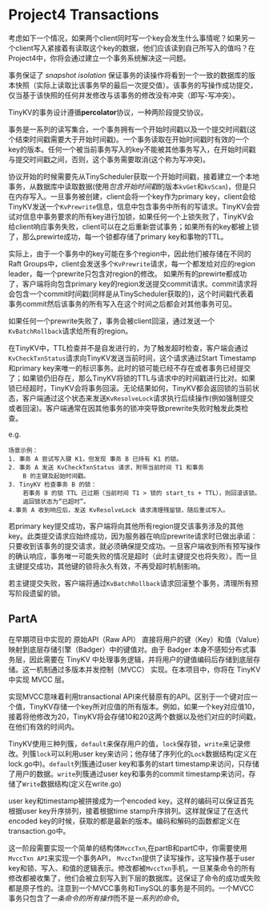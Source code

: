 # Project4 Transactions

考虑如下一个情况，如果两个client同时写一个key会发生什么事情呢？如果另一个client写入紧接着有读取这个key的数据，他们应该读到自己所写入的值吗？在Project4中，你将会通过建立一个事务系统解决这一问题。

事务保证了 *snapshot isolation* 保证事务的读操作将看到一个一致的数据库的版本快照（实际上读取比该事务早的最后一次提交值）。该事务的写操作成功提交，仅当基于该快照的任何并发修改与该事务的修改没有冲突（即写-写冲突）。

TinyKV的事务设计遵循**percolator**协议，一种两阶段提交协议。

事务是一系列的读写集合，一个事务拥有一个开始时间戳以及一个提交时间戳(这个结束时间戳需要大于开始时间戳)。一个事务读取在开始时间戳时有效的一个key的版本。任何一个被当前事务写入的key不能被其他事务写入，在开始时间戳与提交时间戳之间，否则，这个事务需要取消(这个称为写冲突)。

协议开始的时候需要先从TinyScheduler获取一个开始时间戳，接着建立一个本地事务，从数据库中读取数据(使用*包含开始时间戳*的版本`kvGet`和`kvScan`)，但是只在内存写入。一旦事务被创建，client会将一个key作为primary key，client会给TinyKV发送一个`KvPrewrite`信息，信息中包含事务中所有的写请求。TinyKV会尝试对信息中事务要求的所有key进行加锁，如果任何一个上锁失败了，TinyKV会给client响应事务失败，client可以在之后重新尝试事务；如果所有的key都被上锁了，那么prewirte成功，每一个锁都存储了primary key和事物的TTL。

实际上，由于一个事务中的key可能在多个region中，因此他们被存储在不同的Raft Groups中，client会发送多个`KvPrewrite`请求，每一个都发给对应的region leader，每一个prewrite只包含对region的修改。
如果所有的prewirte都成功了，客户端将向包含primary key的region发送提交commit请求。commit请求将会包含一个commit时间戳(同样是从TinyScheduler获取的)，这个时间戳代表着事务commit然后该事务的所有写入在这个时间之后都会对其他事务可见。

如果任何一个prewrite失败了，事务会被client回滚，通过发送一个`KvBatchRollback`请求给所有的region。

在TinyKV中，TTL检查并不是自发进行的，为了触发超时检查，客户端会通过`KvCheckTxnStatus`请求向TinyKV发送当前时间，这个请求通过Start Timestamp和primary key来唯一的标识事务。此时的锁可能已经不存在或者事务已经提交了；如果锁仍旧存在，那么TinyKV将锁的TTL与请求中的时间戳进行比对。如果锁已经超时，TinyKV会将事务回滚。无论结果如何，TinyKV都会返回锁的当前状态，客户端通过这个状态来发送`KvResolveLock`请求执行后续操作(例如强制提交或者回滚)。客户端通常在因其他事务的锁冲突导致prewrite失败时触发此类检查。

e.g.
```text
场景示例：
1. 事务 A 尝试写入键 K1，但发现 事务 B 已持有 K1 的锁。
2. 事务 A 发送 KvCheckTxnStatus 请求，附带当前时间 T1 和事务 
    B 的主键及起始时间戳。
3. TinyKV 检查事务 B 的锁：
    若事务 B 的锁 TTL 已过期（当前时间 T1 > 锁的 start_ts + TTL），则回滚该锁。
    返回锁状态为“已超时”。
4.事务 A 收到响应后，发送 KvResolveLock 请求清理残留锁，随后重试写入。
```

若primary key提交成功，客户端将向其他所有region提交该事务涉及的其他key。此类提交请求应始终成功，因为服务器在响应prewrite请求时已做出承诺：只要收到该事务的提交请求，就必须确保提交成功。一旦客户端收到所有预写操作的确认响应，事务唯一可能失败的情况是超时（此时主键提交也将失败）。而一旦主键提交成功，其他键的锁将永久有效，不再受超时机制影响。

若主键提交失败，客户端将通过`KvBatchRollback`请求回滚整个事务，清理所有预写阶段遗留的锁。

## PartA
在早期项目中实现的 原始API（Raw API） 直接将用户的键（Key）和值（Value）映射到底层存储引擎（Badger）中的键值对。由于 Badger 本身不感知分布式事务层，因此需要在 TinyKV 中处理事务逻辑，并将用户的键值编码后存储到底层存储。这一机制通过多版本并发控制（MVCC） 实现。在本项目中，你将在 TinyKV 中实现 MVCC 层。

实现MVCC意味着利用transactional API来代替原有的API。区别于一个键对应一个值，TinyKV存储一个key所对应值的所有版本。例如，如果一个key对应值10，接着将他修改为20，TinyKV将会存储10和20这两个数据以及他们对应的时间戳，在他们有效的时间内。

TinyKV使用三种列簇，`default`来保存用户的值，`lock`保存锁，`write`来记录修改。列簇`lock`可以利用user key来访问；他存储了序列化的`Lock`数据结构(定义在lock.go中)。`default`列簇通过user key和事务的start timestamp来访问，只存储了用户的数据。`write`列簇通过user key和事务的commit timestamp来访问，存储了`Write`数据结构(定义在write.go)

user key和timestamp被拼接成为一个encoded key。这样的编码可以保证首先根据user key升序排列，接着根据time stamp升序排列。这样就保证了在迭代encoded key的时候，获取的都是最新的版本。编码和解码的函数都定义在transaction.go中。

这一阶段需要实现一个简单的结构体`MvccTxn`,在partB和partC中，你需要使用`MvccTxn API`来实现一个事务API， `MvccTxn`提供了读写操作，这写操作基于user key和锁、写入、和值的逻辑表示。修改都被`MvccTxn`手机，一旦某条命令的所有修改都被收集了，他们会被立刻写入到下层的数据库。这保证了命令的成功或失败都是原子性的。注意到一个MVCC事务和TinySQL的事务是不同的。一个MVCC事务只包含了*一条命令的所有操作*而不是*一系列的命令*。

